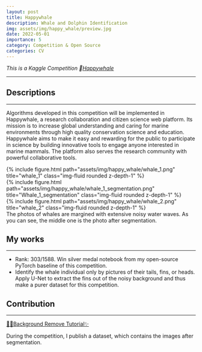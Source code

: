 ```yaml
---
layout: post
title: Happywhale
description: Whale and Dolphin Identification
img: assets/img/happy_whale/preview.jpg
date: 2022-05-01
importance: 5
category: Competition & Open Source
categories: CV
---
```

*This is a Kaggle Competition 🐳[Happywhale](https://www.kaggle.com/competitions/happy-whale-and-dolphin)*

***
## Descriptions
***
Algorithms developed in this competition will be implemented in Happywhale, a research collaboration and citizen science web platform. Its mission is to increase global understanding and caring for marine environments through high quality conservation science and education. Happywhale aims to make it easy and rewarding for the public to participate in science by building innovative tools to engage anyone interested in marine mammals. The platform also serves the research community with powerful collaborative tools.


<div class="row">
    <div class="col-sm mt-3 mt-md-0">
        {% include figure.html path="assets/img/happy_whale/whale_1.png" title="whale_1" class="img-fluid rounded z-depth-1" %}
    </div>
    <div class="col-sm mt-3 mt-md-0">
        {% include figure.html path="assets/img/happy_whale/whale_1_segmentation.png" title="Whale_1_segmentation" class="img-fluid rounded z-depth-1" %}
    </div>
    <div class="col-sm mt-3 mt-md-0">
        {% include figure.html path="assets/img/happy_whale/whale_2.png" title="whale_2" class="img-fluid rounded z-depth-1" %}
    </div>
</div>
<div class="caption">
    The photos of whales are margined with extensive noisy water waves. 
    As you can see, the middle one is the photo after segmentation.
</div>

## My works
***
- Rank: 303/1588. Win silver medal notebook from my open-source PyTorch baseline of this competition.
- Identify the whale individual only by pictures of their tails, fins, or heads. Apply U-Net to extract the fins
out of the noisy background and thus make a purer dataset for this competition.

## Contribution
***
[🐳✨Background Remove Tutorial✨](https://www.kaggle.com/code/leoooo333/background-remove-tutorial) 

During the competition, I publish a dataset, which contains the images after segmentation.
